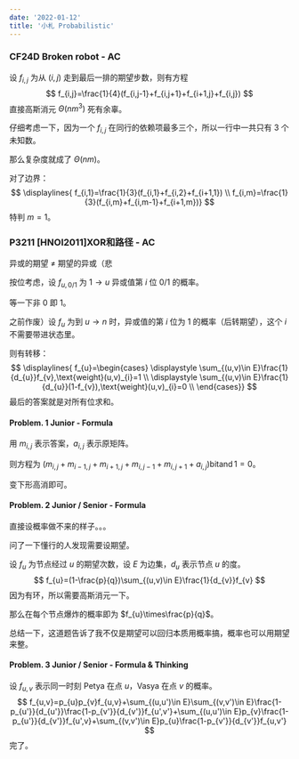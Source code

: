 ```yaml
---
date: '2022-01-12'
title: '小札 Probabilistic'
---
```


### CF24D Broken robot - AC

设 $f_{i,j}$ 为从 $(i,j)$ 走到最后一排的期望步数，则有方程
$$
f_{i,j}=\frac{1}{4}(f_{i,j-1}+f_{i,j+1}+f_{i+1,j}+f_{i,j})
$$
直接高斯消元 $\Theta(nm^{3})$ 死有余辜。

仔细考虑一下，因为一个 $f_{i,j}$ 在同行的依赖项最多三个，所以一行中一共只有 $3$ 个未知数。

那么复杂度就成了 $\Theta(nm)$。

对了边界：
$$
\displaylines{
f_{i,1}=\frac{1}{3}(f_{i,1}+f_{i,2}+f_{i+1,1}) \\
f_{i,m}=\frac{1}{3}(f_{i,m}+f_{i,m-1}+f_{i+1,m})}
$$
特判 $m=1$。

### P3211 [HNOI2011]XOR和路径 - AC

异或的期望 $\neq$ 期望的异或（悲

按位考虑，设 $f_{u,0/1}$ 为 $1\rightarrow u$ 异或值第 $i$ 位 $0/1$ 的概率。

等一下非 $0$ 即 $1$。

之前作废）设 $f_{u}$ 为到 $u\rightarrow n$ 时，异或值的第 $i$ 位为 $1$ 的概率（后转期望），这个 $i$ 不需要带进状态里。

则有转移：
$$
\displaylines{
f_{u}=\begin{cases}
\displaystyle
\sum_{(u,v)\in E}\frac{1}{d_{u}}f_{v},\text{weight}(u,v)_{i}=1 \\
\displaystyle
\sum_{(u,v)\in E}\frac{1}{d_{u}}(1-f_{v}),\text{weight}(u,v)_{i}=0 \\
\end{cases}}
$$
最后的答案就是对所有位求和。

#### Problem. 1 Junior - Formula

用 $m_{i,j}$ 表示答案，$a_{i,j}$ 表示原矩阵。

则方程为 $(m_{i,j}+m_{i-1,j}+m_{i+1,j}+m_{i,j-1}+m_{i,j+1}+a_{i,j})\operatorname{bitand}1=0$。

变下形高消即可。

#### Problem. 2 Junior / Senior - Formula

直接设概率做不来的样子。。。

问了一下懂行的人发现需要设期望。

设 $f_{u}$ 为节点经过 $u$ 的期望次数，设 $E$ 为边集，$d_{u}$ 表示节点 $u$ 的度。
$$
f_{u}=(1-\frac{p}{q})\sum_{(u,v)\in E}\frac{1}{d_{v}}f_{v}
$$
因为有环，所以需要高斯消元一下。

那么在每个节点爆炸的概率即为 $f_{u}\times\frac{p}{q}$。

总结一下，这道题告诉了我不仅是期望可以回归本质用概率搞，概率也可以用期望来整。



#### Problem. 3 Junior / Senior - Formula & Thinking

设 $f_{u,v}$ 表示同一时刻 Petya 在点 $u$，Vasya 在点 $v$ 的概率。
$$
f_{u,v}=p_{u}p_{v}f_{u,v}+\sum_{(u,u')\in E}\sum_{(v,v')\in E}\frac{1-p_{u'}}{d_{u'}}\frac{1-p_{v'}}{d_{v'}}f_{u',v'}+\sum_{(u,u')\in E}p_{v}\frac{1-p_{u'}}{d_{v'}}f_{u',v}+\sum_{(v,v')\in E}p_{u}\frac{1-p_{v'}}{d_{v'}}f_{u,v'}
$$
完了。